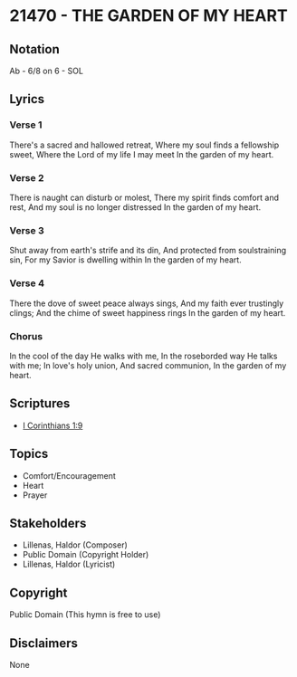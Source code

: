# 21470 - THE GARDEN OF MY HEART

## Notation

Ab - 6/8 on 6 - SOL

## Lyrics

### Verse 1

There's a sacred and hallowed retreat, Where my soul finds a fellowship sweet, Where the Lord of my life I may meet In the garden of my heart.
 

### Verse 2

There is naught can disturb or molest, There my spirit finds comfort and rest, And my soul is no longer distressed In the garden of my heart.


### Verse 3

Shut away from earth's strife and its din, And protected from soulstraining sin, For my Savior is dwelling within In the garden of my heart.

### Verse 4

There the dove of sweet peace always sings, And my faith ever trustingly clings; And the chime of sweet happiness rings In the garden of my heart.

### Chorus

In the cool of the day He walks with me, In the roseborded way He talks with me; In love's holy union, And sacred communion, In the garden of my heart.


## Scriptures

- [I Corinthians 1:9](https://www.biblegateway.com/passage/?search=I%20Corinthians%201%3A9)

## Topics

- Comfort/Encouragement
- Heart
- Prayer

## Stakeholders

- Lillenas, Haldor (Composer)
- Public Domain (Copyright Holder)
- Lillenas, Haldor (Lyricist)

## Copyright

Public Domain
(This hymn is free to use)

## Disclaimers

None

